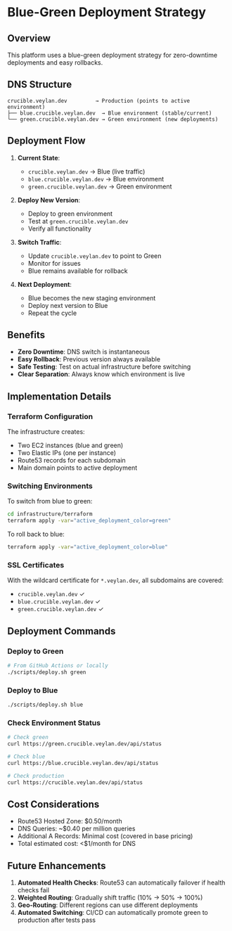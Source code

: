 # Blue-Green Deployment Strategy

## Overview

This platform uses a blue-green deployment strategy for zero-downtime deployments and easy rollbacks.

## DNS Structure

```
crucible.veylan.dev         → Production (points to active environment)
├── blue.crucible.veylan.dev  → Blue environment (stable/current)
└── green.crucible.veylan.dev → Green environment (new deployments)
```

## Deployment Flow

1. **Current State**: 
   - `crucible.veylan.dev` → Blue (live traffic)
   - `blue.crucible.veylan.dev` → Blue environment
   - `green.crucible.veylan.dev` → Green environment

2. **Deploy New Version**:
   - Deploy to green environment
   - Test at `green.crucible.veylan.dev`
   - Verify all functionality

3. **Switch Traffic**:
   - Update `crucible.veylan.dev` to point to Green
   - Monitor for issues
   - Blue remains available for rollback

4. **Next Deployment**:
   - Blue becomes the new staging environment
   - Deploy next version to Blue
   - Repeat the cycle

## Benefits

- **Zero Downtime**: DNS switch is instantaneous
- **Easy Rollback**: Previous version always available
- **Safe Testing**: Test on actual infrastructure before switching
- **Clear Separation**: Always know which environment is live

## Implementation Details

### Terraform Configuration

The infrastructure creates:
- Two EC2 instances (blue and green)
- Two Elastic IPs (one per instance)
- Route53 records for each subdomain
- Main domain points to active deployment

### Switching Environments

To switch from blue to green:
```bash
cd infrastructure/terraform
terraform apply -var="active_deployment_color=green"
```

To roll back to blue:
```bash
terraform apply -var="active_deployment_color=blue"
```

### SSL Certificates

With the wildcard certificate for `*.veylan.dev`, all subdomains are covered:
- `crucible.veylan.dev` ✓
- `blue.crucible.veylan.dev` ✓
- `green.crucible.veylan.dev` ✓

## Deployment Commands

### Deploy to Green
```bash
# From GitHub Actions or locally
./scripts/deploy.sh green
```

### Deploy to Blue
```bash
./scripts/deploy.sh blue
```

### Check Environment Status
```bash
# Check green
curl https://green.crucible.veylan.dev/api/status

# Check blue
curl https://blue.crucible.veylan.dev/api/status

# Check production
curl https://crucible.veylan.dev/api/status
```

## Cost Considerations

- Route53 Hosted Zone: $0.50/month
- DNS Queries: ~$0.40 per million queries
- Additional A Records: Minimal cost (covered in base pricing)
- Total estimated cost: <$1/month for DNS

## Future Enhancements

1. **Automated Health Checks**: Route53 can automatically failover if health checks fail
2. **Weighted Routing**: Gradually shift traffic (10% → 50% → 100%)
3. **Geo-Routing**: Different regions can use different deployments
4. **Automated Switching**: CI/CD can automatically promote green to production after tests pass